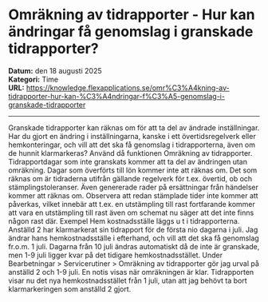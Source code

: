 # Omräkning av tidrapporter - Hur kan ändringar få genomslag i granskade tidrapporter?

**Datum:** den 18 augusti 2025  
**Kategori:** Time  
**URL:** https://knowledge.flexapplications.se/omr%C3%A4kning-av-tidrapporter-hur-kan-%C3%A4ndringar-f%C3%A5-genomslag-i-granskade-tidrapporter

---

Granskade tidrapporter kan räknas om för att ta del av ändrade inställningar.
Har du gjort en ändring i inställningarna, kanske i ett övertidsregelverk eller hemkonteringar, och vill att det ska få genomslag i tidrapporterna, även om de hunnit klarmarkeras? Använd då funktionen
Omräkning av tidrapporter.
Tidrapportdagar som inte granskats kommer att ta del av ändringen utan omräkning. Dagar som överförts till lön kommer inte att räknas om.
Det som räknas om är tidraderna utifrån gällande regelverk för t.ex. övertid, ob och stämplingstoleranser. Även genererade rader på ersättningar från händelser kommer att räknas om. Observera att redan stämplade tider inte kommer att påverkas, vilket innebär att t.ex. en utstämpling till rast fortfarande kommer att vara en utstämpling till rast även om schemat nu säger att det inte finns någon rast där.
Exempel
Hem
kostnadsställe läggs u
t i tidrapporterna. Anställd 2 har klarmarkerat sin tidrapport för de första nio dagarna i juli. Jag ändrar hans hemkostnadsställe i efterhand, och vill att det ska få genomslag fr.o.m. 1 juli. Dagarna från 10 juli ändras automatiskt då de inte är granskade, men 1-9 juli ligger kvar på det tidigare hemkostnadsstället.
Under
Bearbetningar > Servicerutiner > Omräkning av tidrapporter
gör jag urval på anställd 2 och 1-9 juli.
En notis visas när omräkningen är klar. Tidrapporten visar nu det nya hemkostnadsstället från 1 juli, utan att jag behövt ta bort klarmarkeringen som anställd 2 gjort.
